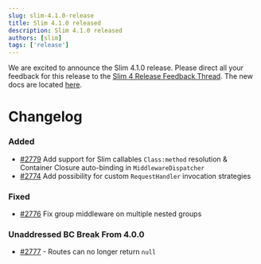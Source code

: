 ```yaml
---
slug: slim-4.1.0-release
title: Slim 4.1.0 released
description: Slim 4.1.0 released
authors: [slim]
tags: ['release']
---
```


We are excited to announce the Slim 4.1.0 release. Please direct all your feedback for this release to the [Slim 4 Release Feedback Thread](https://github.com/slimphp/Slim/issues/2770). The new docs are located [here](http://www.slimframework.com/docs/v4).


<!-- truncate -->


# Changelog

### Added
- [#2779](https://github.com/slimphp/Slim/pull/2774) Add support for Slim callables `Class:method` resolution & Container Closure auto-binding in `MiddlewareDispatcher`
- [#2774](https://github.com/slimphp/Slim/pull/2774) Add possibility for custom `RequestHandler` invocation strategies

### Fixed
- [#2776](https://github.com/slimphp/Slim/pull/2774) Fix group middleware on multiple nested groups

### Unaddressed BC Break From 4.0.0
- [#2777](https://github.com/slimphp/Slim/pull/2777) - Routes can no longer return `null`